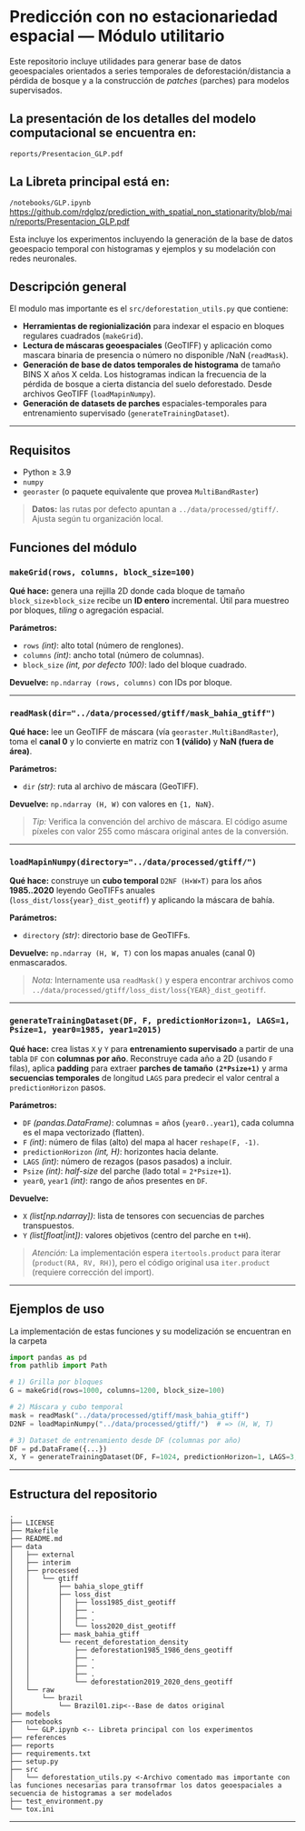 # Predicción con no estacionariedad espacial — Módulo utilitario

Este repositorio incluye utilidades para generar base de datos geoespaciales orientados a series temporales de deforestación/distancia a pérdida de bosque y a la construcción de *patches* (parches) para modelos supervisados.

## La presentación de los detalles del modelo computacional se encuentra en:

```reports/Presentacion_GLP.pdf```

## La Libreta principal está en:

```/notebooks/GLP.ipynb```
https://github.com/rdglpz/prediction_with_spatial_non_stationarity/blob/main/reports/Presentacion_GLP.pdf


Esta incluye los experimentos incluyendo la generación de la base de datos geoespacio temporal con histogramas y ejemplos y su modelación con redes neuronales.


## Descripción general
El modulo mas importante es el ```src/deforestation_utils.py``` que contiene:

- **Herramientas de regionialización** para indexar el espacio en bloques regulares cuadrados (`makeGrid`).
- **Lectura de máscaras geoespaciales** (GeoTIFF) y aplicación como mascara binaria de presencia o número no disponible /NaN (`readMask`).
- **Generación de base de datos temporales de histograma** de tamaño BINS X años X celda.  Los histogramas indican la frecuencia de la  pérdida de bosque a cierta distancia del suelo deforestado. Desde archivos GeoTIFF (`loadMapinNumpy`).
- **Generación de datasets de parches** espaciales-temporales para entrenamiento supervisado (`generateTrainingDataset`).

---

## Requisitos
- Python ≥ 3.9
- `numpy`
- `georaster` (o paquete equivalente que provea `MultiBandRaster`)

> **Datos:** las rutas por defecto apuntan a `../data/processed/gtiff/`. Ajusta según tu organización local.


## Funciones del módulo

### `makeGrid(rows, columns, block_size=100)`
**Qué hace:** genera una rejilla 2D donde cada bloque de tamaño `block_size×block_size` recibe un **ID entero** incremental. Útil para muestreo por bloques, *tiling* o agregación espacial.

**Parámetros:**
- `rows` *(int)*: alto total (número de renglones).
- `columns` *(int)*: ancho total (número de columnas).
- `block_size` *(int, por defecto 100)*: lado del bloque cuadrado.

**Devuelve:** `np.ndarray (rows, columns)` con IDs por bloque.

---

### `readMask(dir="../data/processed/gtiff/mask_bahia_gtiff")`
**Qué hace:** lee un GeoTIFF de máscara (vía `georaster.MultiBandRaster`), toma el **canal 0** y lo convierte en matriz con **1 (válido)** y **NaN (fuera de área)**.

**Parámetros:**
- `dir` *(str)*: ruta al archivo de máscara (GeoTIFF).

**Devuelve:** `np.ndarray (H, W)` con valores en `{1, NaN}`.

> *Tip:* Verifica la convención del archivo de máscara. El código asume píxeles con valor 255 como máscara original antes de la conversión.

---

### `loadMapinNumpy(directory="../data/processed/gtiff/")`
**Qué hace:** construye un **cubo temporal** `D2NF (H×W×T)` para los años **1985..2020** leyendo GeoTIFFs anuales (`loss_dist/loss{year}_dist_geotiff`) y aplicando la máscara de bahía.

**Parámetros:**
- `directory` *(str)*: directorio base de GeoTIFFs.

**Devuelve:** `np.ndarray (H, W, T)` con los mapas anuales (canal 0) enmascarados.

> *Nota:* Internamente usa `readMask()` y espera encontrar archivos como `../data/processed/gtiff/loss_dist/loss{YEAR}_dist_geotiff`.

---

### `generateTrainingDataset(DF, F, predictionHorizon=1, LAGS=1, Psize=1, year0=1985, year1=2015)`
**Qué hace:** crea listas `X` y `Y` para **entrenamiento supervisado** a partir de una tabla `DF` con **columnas por año**. Reconstruye cada año a 2D (usando `F` filas), aplica **padding** para extraer **parches de tamaño `(2*Psize+1)`** y arma **secuencias temporales** de longitud `LAGS` para predecir el valor central a `predictionHorizon` pasos.

**Parámetros:**
- `DF` *(pandas.DataFrame)*: columnas = años (`year0..year1`), cada columna es el mapa vectorizado (flatten).
- `F` *(int)*: número de filas (alto) del mapa al hacer `reshape(F, -1)`.
- `predictionHorizon` *(int, H)*: horizontes hacia delante.
- `LAGS` *(int)*: número de rezagos (pasos pasados) a incluir.
- `Psize` *(int)*: *half-size* del parche (lado total = `2*Psize+1`).
- `year0`, `year1` *(int)*: rango de años presentes en `DF`.

**Devuelve:**
- `X` *(list[np.ndarray])*: lista de tensores con secuencias de parches transpuestos.
- `Y` *(list[float|int])*: valores objetivos (centro del parche en `t+H`).

> *Atención:* La implementación espera `itertools.product` para iterar (`product(RA, RV, RH)`), pero el código original usa `iter.product` (requiere corrección del import).

---

## Ejemplos de uso

La implementación de estas funciones y su modelización se encuentran en la carpeta 

```python
import pandas as pd
from pathlib import Path

# 1) Grilla por bloques
G = makeGrid(rows=1000, columns=1200, block_size=100)

# 2) Máscara y cubo temporal
mask = readMask("../data/processed/gtiff/mask_bahia_gtiff")
D2NF = loadMapinNumpy("../data/processed/gtiff/")  # => (H, W, T)

# 3) Dataset de entrenamiento desde DF (columnas por año)
DF = pd.DataFrame({...})
X, Y = generateTrainingDataset(DF, F=1024, predictionHorizon=1, LAGS=3, Psize=1, year0=1985, year1=2015)
```

---

## Estructura  del repositorio
```
.
├── LICENSE
├── Makefile
├── README.md
├── data
│   ├── external
│   ├── interim
│   ├── processed
│   │   └── gtiff
│   │       ├── bahia_slope_gtiff
│   │       ├── loss_dist
│   │       │   ├── loss1985_dist_geotiff
│   │       │   ├── .
│   │       │   ├── .
│   │       │   └── loss2020_dist_geotiff
│   │       ├── mask_bahia_gtiff
│   │       └── recent_deforestation_density
│   │           ├── deforestation1985_1986_dens_geotiff
│   │           ├── .
│   │           ├── .
│   │           ├── .
│   │           └── deforestation2019_2020_dens_geotiff
│   └── raw
│       └── brazil
│           └── Brazil01.zip<--Base de datos original
├── models
├── notebooks
│   └── GLP.ipynb <-- Libreta principal con los experimentos
├── references
├── reports
├── requirements.txt
├── setup.py
├── src
│   └── deforestation_utils.py <-Archivo comentado mas importante con las funciones necesarias para transofrmar los datos geoespaciales a secuencia de histogramas a ser modelados
├── test_environment.py
└── tox.ini
```

---